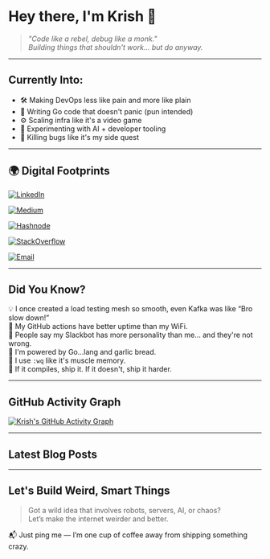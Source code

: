 # Hey there, I'm Krish 👋

> *"Code like a rebel, debug like a monk."*   
> *Building things that shouldn't work... but do anyway.*

---

## Currently Into:
- 🛠 Making DevOps less like pain and more like plain
- 🔭 Writing Go code that doesn't panic (pun intended)
- ⚙️ Scaling infra like it's a video game
- 🧪 Experimenting with AI + developer tooling
- 🎯 Killing bugs like it's my side quest

---

## 🌍 Digital Footprints

[![LinkedIn](https://img.shields.io/badge/LinkedIn-%230077B5.svg?logo=linkedin&logoColor=white)](https://linkedin.com/in/krish-srivastava)

[![Medium](https://img.shields.io/badge/Medium-black?logo=medium&logoColor=white)](https://medium.com/@@krizzsrivastava)

[![Hashnode](https://img.shields.io/badge/Hashnode-2962FF?logo=hashnode&logoColor=white)](https://krizzzz.hashnode.dev)

[![StackOverflow](https://img.shields.io/badge/StackOverflow-FE7A16?logo=stackoverflow&logoColor=white)](https://stackoverflow.com/users/16306343)

[![Email](https://img.shields.io/badge/Gmail-D14836?logo=gmail&logoColor=white)](mailto:krish22092003@gmail.com)

---

## Did You Know?

💡 I once created a load testing mesh so smooth, even Kafka was like “Bro slow down!”  
🐙 My GitHub actions have better uptime than my WiFi.  
💬 People say my Slackbot has more personality than me… and they're not wrong.  
🍕 I'm powered by Go...lang and garlic bread.  
👾 I use `:wq` like it's muscle memory.  
🧬 If it compiles, ship it. If it doesn't, ship it harder.

---

## GitHub Activity Graph
[![Krish's GitHub Activity Graph](https://github-readme-activity-graph.cyclic.app/graph?username=retr0-kernel&theme=tokyo-night)](https://github.com/Ashutosh00710/github-readme-activity-graph)

---

## Latest Blog Posts
<!-- BLOG-POST-LIST:START -->
<!-- BLOG-POST-LIST:END -->

---

## Let's Build Weird, Smart Things

> Got a wild idea that involves robots, servers, AI, or chaos?  
> Let’s make the internet weirder and better.

📬 Just ping me — I’m one cup of coffee away from shipping something crazy.



